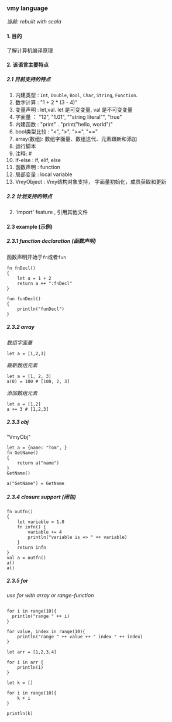 ### vmy language

*当前: rebuilt with scala*

#### 1. 目的

了解计算机编译原理

#### 2. 该语言主要特点

##### 2.1 目前支持的特点

1. 内建类型 : `Int`, `Double`, `Bool`, `Char`, `String`, `Function`.
2. 数字计算 : "1 + 2 * (3 - 4)"
3. 变量声明 : let,val. let 是可变变量, val 是不可变变量
4. 字面量 ： "12", "1.01", ""string literal"", "true" 
5. 内建函数 : "print" . "print("hello, world")"
6. bool类型比较 : "<", ">", ">=", "=="
7. array(数组): 数组字面量、数组迭代、元素跟新和添加
8. 运行脚本
9. 注释: #
10. if-else : if, elif, else
11. 函数声明 : function
12. 局部变量 : local variable
13. VmyObject : Vmy结构对象支持， 字面量初始化，成员获取和更新

##### 2.2 计划支持的特点
2. 'import' feature , 引用其他文件

#### 2.3 example (示例)

##### 2.3.1 function declaration (函数声明)
函数声明开始于`fn`或者`fun`

```
fn fnDecl() 
{
    let a = 1 + 2
    return a ++ ":fnDecl"
}

fun funDecl()
{
    println("funDecl")
}

```

##### 2.3.2 array

*数组字面量*
```
let a = [1,2,3]
```

*跟新数组元素*
```
let a = [1, 2, 3]
a(0) = 100 # [100, 2, 3]
```

*添加数组元素*
```
let a = [1,2]
a += 3 # [1,2,3]
```

##### 2.3.3 obj

"VmyObj"
```
let a = {name: "Tom", }
fn GetName() 
{
    return a("name")
}
GetName()

a("GetName") = GetName

```

##### 2.3.4 closure support (闭包)

```
fn outfn()
{
    let variable = 1.0
    fn infn() {
        variable += 4
        println("variable is => " ++ variable)
    }
    return infn
}
val a = outfn()
a()
a()

```

##### 2.3.5 for

*use for with array or range-function*
```

for i in range(10){
  println("range " ++ i)
}

for value, index in range(10){
    println("range " ++ value ++ " index " ++ index)
}

let arr = [1,2,3,4]

for i in arr {
    println(i)
}

let k = []

for i in range(10){
    k + i
}

println(k)

```